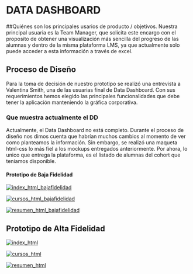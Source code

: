 # DATA DASHBOARD

##Quiénes son los principales usarios de producto / objetivos.
Nuestra principal usuaria es la Team Manager, que solicita este encargo con el proposito de obtener una visualización más sencilla del progreso de las alumnas y dentro de la misma plataforma LMS, ya que actualmente solo puede acceder a esta información a través de excel.

## Proceso de Diseño 

Para la toma de decisión de nuestro prototipo se realizó una entrevista a Valentina Smith, una de las usuarias final
de Data Dashboard. Con sus requerimientos hemos elegido las principales funcionalidades que debe tener la aplicación
manteniendo la gráfica corporativa.

### Que muestra actualmente el DD

Actualmente, el Data Dashboard no está completo. Durante el proceso de diseño nos dimos cuenta que habrían muchos cambios al momento de ver como planteamos la información. Sin embargo, se realizó una maqueta html-css lo más fiel a los mockups entregados anteriormente. Por ahora, lo unico que entrega la plataforma, es el listado de alumnas del cohort que teniamos disponible.

#### Prototipo de Baja Fidelidad

<a href="https://ibb.co/f0OG7o"><img src="https://preview.ibb.co/dL5k08/index_html_bajafidelidad.jpg" alt="index_html_bajafidelidad" border="0"></a>

<a href="https://ibb.co/jedG7o"><img src="https://preview.ibb.co/b3OSDT/cursos_html_bajafidelidad.jpg" alt="cursos_html_bajafidelidad" border="0"></a>

<a href="https://ibb.co/cWy508"><img src="https://preview.ibb.co/e3ZdL8/resumen_html_bajafidelidad.jpg" alt="resumen_html_bajafidelidad" border="0"></a>

## Prototipo de Alta Fidelidad

<a href="https://ibb.co/kpnXf8"><img src="https://preview.ibb.co/mMO508/index_html.png" alt="index_html" border="0"></a>

<a href="https://ibb.co/gOr3no"><img src="https://preview.ibb.co/fhXXf8/cursos_html.png" alt="cursos_html" border="0"></a>

<a href="https://ibb.co/cWSnDT"><img src="https://preview.ibb.co/eKTG7o/resumen_html.png" alt="resumen_html" border="0"></a>
